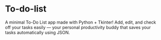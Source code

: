 # To-do-list
A minimal To-Do List app made with Python + Tkinter! Add, edit, and check off your tasks easily — your personal productivity buddy that saves your tasks automatically using JSON.
